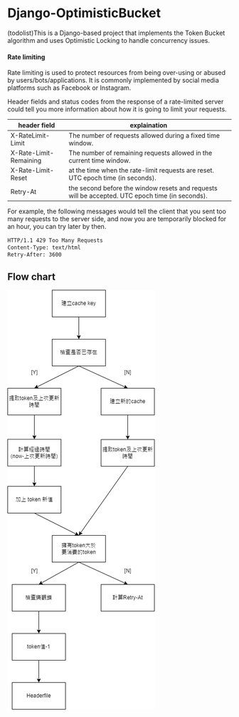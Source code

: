 
# Django-OptimisticBucket
(todolist)This is a Django-based project that implements the Token Bucket algorithm and uses Optimistic Locking to handle concurrency issues.  
#### Rate limiting

Rate limiting is used to protect resources from being over-using or abused by users/bots/applications. It is commonly implemented by social media platforms such as Facebook or Instagram.

Header fields and status codes from the response of a rate-limited server could tell you more information about how it is going to limit your requests. 

| header field | explaination |
|-------------|--------------|
|  X-RateLimit-Limit           | The number of requests allowed during a fixed time window.             |
|  X-Rate-Limit-Remaining           |    The number of remaining requests allowed in the current time window.          |
|  X-Rate-Limit-Reset           |  at the time when the rate-limit requests are reset.  UTC epoch time (in seconds).          |
| Retry-At |  the second before the window resets and requests will be accepted. UTC epoch time (in seconds). |


For example, the following messages would tell the client that you sent too many requests to the server side, and now you are temporarily blocked for an hour, you can try later by then.

```
HTTP/1.1 429 Too Many Requests
Content-Type: text/html
Retry-After: 3600
```


## Flow chart  
![image](/image/flow_chat.png "This is a sample image.")  
